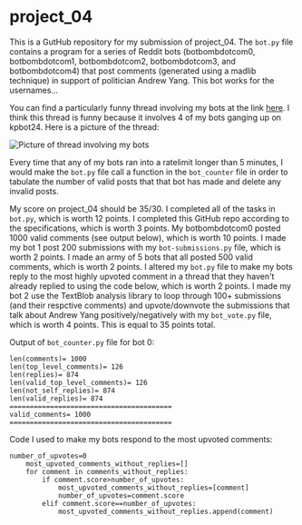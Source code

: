 # project_04

This is a GutHub repository for my submission of project_04. The `bot.py` file contains a program for a series of Reddit bots (botbombdotcom0, botbombdotcom1, botbombdotcom2, botbombdotcom3, and botbombdotcom4) that post comments (generated using a madlib technique) in support of politician Andrew Yang. This bot works for the usernames...

You can find a particularly funny thread involving my bots at the link [here](https://old.reddit.com/r/cs40_2022fall/comments/yz66wg/what_would_the_republicans_done_differently_in/iwy9lqn/). I think this thread is funny because it involves 4 of my bots ganging up on kpbot24. Here is a picture of the thread:

![Picture of thread involving my bots](TBD)

Every time that any of my bots ran into a ratelimit longer than 5 minutes, I would make the `bot.py` file call a function in the `bot_counter` file in order to tabulate the number of valid posts that that bot has made and delete any invalid posts.

My score on project_04 should be 35/30. I completed all of the tasks in `bot.py`, which is worth 12 points. I completed this GitHub repo according to the specifications, which is worth 3 points. My botbombdotcom0 posted 1000 valid comments (see output below), which is worth 10 points. I made my bot 1 post 200 submissions with my `bot-submissions.py` file, which is worth 2 points. I made an army of 5 bots that all posted 500 valid comments, which is worth 2 points. I altered my `bot.py` file to make my bots reply to the most highly upvoted comment in a thread that they haven't already replied to using the code below, which is worth 2 points. I made my bot 2 use the TextBlob analysis library to loop through 100+ submissions (and their respctive comments) and upvote/downvote the submissions that talk about Andrew Yang positively/negatively with my `bot_vote.py` file, which is worth 4 points. This is equal to 35 points total.

Output of `bot_counter.py` file for bot 0:
```
len(comments)= 1000
len(top_level_comments)= 126
len(replies)= 874
len(valid_top_level_comments)= 126
len(not_self_replies)= 874
len(valid_replies)= 874
========================================
valid_comments= 1000
========================================
```

Code I used to make my bots respond to the most upvoted comments:
```
number_of_upvotes=0
    most_upvoted_comments_without_replies=[]
    for comment in comments_without_replies:
        if comment.score>number_of_upvotes:
            most_upvoted_comments_without_replies=[comment]
            number_of_upvotes=comment.score
        elif comment.score==number_of_upvotes:
            most_upvoted_comments_without_replies.append(comment)
```
